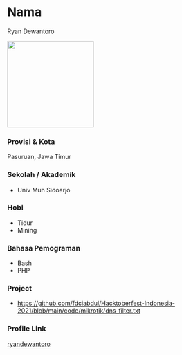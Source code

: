 # Nama
Ryan Dewantoro

<img src="https://avatars.githubusercontent.com/u/8828577?s=400&u=2a5090109b4244511fad8fa15c0c3f6803cf798f&v=4" width="200" height="200" align="center"/>

### Provisi & Kota
Pasuruan, Jawa Timur


### Sekolah / Akademik
 - Univ Muh Sidoarjo

### Hobi
- Tidur
- Mining

### Bahasa Pemograman
- Bash
- PHP

### Project
- https://github.com/fdciabdul/Hacktoberfest-Indonesia-2021/blob/main/code/mikrotik/dns_filter.txt

### Profile Link

[ryandewantoro](https://github.com/ryandewantoro)
